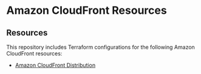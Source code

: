 # Amazon CloudFront Resources

## Resources

This repository includes Terraform configurations for the following Amazon CloudFront resources:

- [Amazon CloudFront Distribution](./distribution)
